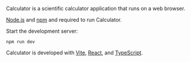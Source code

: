 Calculator is a scientific calculator application that runs on a web browser.

[Node.js](//nodejs.org) and [npm](//nodejs.org) and required to run Calculator.

Start the development server:
```
npm run dev
```

Calculator is developed with [Vite](//vitejs.dev), [React](//react.dev), and [TypeScript](//www.typescriptlang.org).
